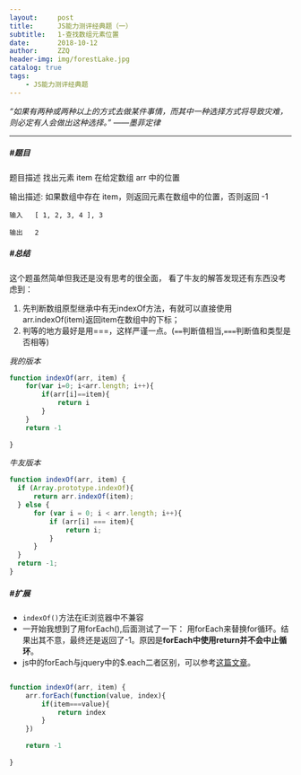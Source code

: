 ```yaml
---
layout:     post
title:      JS能力测评经典题（一）
subtitle:   1-查找数组元素位置
date:       2018-10-12
author:     ZZQ
header-img: img/forestLake.jpg
catalog: true
tags: 
    - JS能力测评经典题
---
```


*“如果有两种或两种以上的方式去做某件事情，而其中一种选择方式将导致灾难，则必定有人会做出这种选择。”*                                     *——墨菲定律*


---


#####  #题目
题目描述
找出元素 item 在给定数组 arr 中的位置

输出描述:
如果数组中存在 item，则返回元素在数组中的位置，否则返回 -1


`输入   [ 1, 2, 3, 4 ], 3`


`输出   2`

#####  #总结
这个题虽然简单但我还是没有思考的很全面，
看了牛友的解答发现还有东西没考虑到：
1. 先判断数组原型继承中有无indexOf方法，有就可以直接使用arr.indexOf(item)返回item在数组中的下标；
2. 判等的地方最好是用===，这样严谨一点。(`==`判断值相当,`===`判断值和类型是否相等)


*我的版本*

```javascript
function indexOf(arr, item) {
    for(var i=0; i<arr.length; i++){
        if(arr[i]==item){			        
            return i
        }
    }
	return -1
	
}
```
*牛友版本*

```javascript
function indexOf(arr, item) {
  if (Array.prototype.indexOf){
      return arr.indexOf(item);
  } else {
      for (var i = 0; i < arr.length; i++){
          if (arr[i] === item){
              return i;
          }
      }
  }     
  return -1;
}
```

#####  #扩展
- `indexOf()`方法在iE浏览器中不兼容
- 一开始我想到了用forEach(),后面测试了一下：
用forEach来替换for循环。结果出其不意，最终还是返回了-1。原因是**forEach中使用return并不会中止循环**。
- js中的forEach与jquery中的$.each二者区别，可以参考[这篇文章](https://www.cnblogs.com/fangshidaima/p/5910604.html)。

```javascript

function indexOf(arr, item) {
    arr.forEach(function(value, index){
        if(item===value){
            return index
        }
    })
   
	return -1
	
}
```